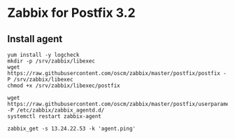 Zabbix for Postfix 3.2
=====

Install agent
-----

	yum install -y logcheck
	mkdir -p /srv/zabbix/libexec
	wget https://raw.githubusercontent.com/oscm/zabbix/master/postfix/postfix -P /srv/zabbix/libexec
	chmod +x /srv/zabbix/libexec/postfix
	
	wget https://raw.githubusercontent.com/oscm/zabbix/master/postfix/userparameter_postfix.conf -P /etc/zabbix/zabbix_agentd.d/
	systemctl restart zabbix-agent
	
	zabbix_get -s 13.24.22.53 -k 'agent.ping'